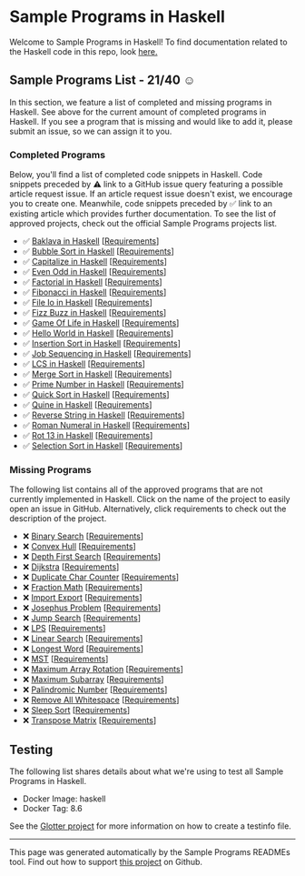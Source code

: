 # Sample Programs in Haskell

Welcome to Sample Programs in Haskell! To find documentation related to the Haskell code in this repo, look [here.](https://sampleprograms.io/languages/haskell)

## Sample Programs List - 21/40 :relaxed:

In this section, we feature a list of completed and missing programs in Haskell. See above for the current amount of completed programs in Haskell. If you see a program that is missing and would like to add it, please submit an issue, so we can assign it to you.

### Completed Programs

Below, you'll find a list of completed code snippets in Haskell. Code snippets preceded by :warning: link to a GitHub issue query featuring a possible article request issue. If an article request issue doesn't exist, we encourage you to create one. Meanwhile, code snippets preceded by :white_check_mark: link to an existing article which provides further documentation. To see the list of approved projects, check out the official Sample Programs projects list.

- :white_check_mark: [Baklava in Haskell](https://sampleprograms.io/projects/baklava/haskell) [[Requirements](https://sampleprograms.io/projects/baklava)]
- :white_check_mark: [Bubble Sort in Haskell](https://sampleprograms.io/projects/bubble-sort/haskell) [[Requirements](https://sampleprograms.io/projects/bubble-sort)]
- :white_check_mark: [Capitalize in Haskell](https://sampleprograms.io/projects/capitalize/haskell) [[Requirements](https://sampleprograms.io/projects/capitalize)]
- :white_check_mark: [Even Odd in Haskell](https://sampleprograms.io/projects/even-odd/haskell) [[Requirements](https://sampleprograms.io/projects/even-odd)]
- :white_check_mark: [Factorial in Haskell](https://sampleprograms.io/projects/factorial/haskell) [[Requirements](https://sampleprograms.io/projects/factorial)]
- :white_check_mark: [Fibonacci in Haskell](https://sampleprograms.io/projects/fibonacci/haskell) [[Requirements](https://sampleprograms.io/projects/fibonacci)]
- :white_check_mark: [File Io in Haskell](https://sampleprograms.io/projects/file-io/haskell) [[Requirements](https://sampleprograms.io/projects/file-io)]
- :white_check_mark: [Fizz Buzz in Haskell](https://sampleprograms.io/projects/fizz-buzz/haskell) [[Requirements](https://sampleprograms.io/projects/fizz-buzz)]
- :white_check_mark: [Game Of Life in Haskell](https://sampleprograms.io/projects/game-of-life/haskell) [[Requirements](https://sampleprograms.io/projects/game-of-life)]
- :white_check_mark: [Hello World in Haskell](https://sampleprograms.io/projects/hello-world/haskell) [[Requirements](https://sampleprograms.io/projects/hello-world)]
- :white_check_mark: [Insertion Sort in Haskell](https://sampleprograms.io/projects/insertion-sort/haskell) [[Requirements](https://sampleprograms.io/projects/insertion-sort)]
- :white_check_mark: [Job Sequencing in Haskell](https://sampleprograms.io/projects/job-sequencing/haskell) [[Requirements](https://sampleprograms.io/projects/job-sequencing)]
- :white_check_mark: [LCS in Haskell](https://sampleprograms.io/projects/lcs/haskell) [[Requirements](https://sampleprograms.io/projects/lcs)]
- :white_check_mark: [Merge Sort in Haskell](https://sampleprograms.io/projects/merge-sort/haskell) [[Requirements](https://sampleprograms.io/projects/merge-sort)]
- :white_check_mark: [Prime Number in Haskell](https://sampleprograms.io/projects/prime-number/haskell) [[Requirements](https://sampleprograms.io/projects/prime-number)]
- :white_check_mark: [Quick Sort in Haskell](https://sampleprograms.io/projects/quick-sort/haskell) [[Requirements](https://sampleprograms.io/projects/quick-sort)]
- :white_check_mark: [Quine in Haskell](https://sampleprograms.io/projects/quine/haskell) [[Requirements](https://sampleprograms.io/projects/quine)]
- :white_check_mark: [Reverse String in Haskell](https://sampleprograms.io/projects/reverse-string/haskell) [[Requirements](https://sampleprograms.io/projects/reverse-string)]
- :white_check_mark: [Roman Numeral in Haskell](https://sampleprograms.io/projects/roman-numeral/haskell) [[Requirements](https://sampleprograms.io/projects/roman-numeral)]
- :white_check_mark: [Rot 13 in Haskell](https://sampleprograms.io/projects/rot-13/haskell) [[Requirements](https://sampleprograms.io/projects/rot-13)]
- :white_check_mark: [Selection Sort in Haskell](https://sampleprograms.io/projects/selection-sort/haskell) [[Requirements](https://sampleprograms.io/projects/selection-sort)]

### Missing Programs

The following list contains all of the approved programs that are not currently implemented in Haskell. Click on the name of the project to easily open an issue in GitHub. Alternatively, click requirements to check out the description of the project.

- :x: [Binary Search](https://github.com/TheRenegadeCoder/sample-programs/issues/new?assignees=&labels=enhancement&template=code-snippet-request.md&title=Add+Binary+Search+in+haskell) [[Requirements](https://sampleprograms.io/projects/binary-search)]
- :x: [Convex Hull](https://github.com/TheRenegadeCoder/sample-programs/issues/new?assignees=&labels=enhancement&template=code-snippet-request.md&title=Add+Convex+Hull+in+haskell) [[Requirements](https://sampleprograms.io/projects/convex-hull)]
- :x: [Depth First Search](https://github.com/TheRenegadeCoder/sample-programs/issues/new?assignees=&labels=enhancement&template=code-snippet-request.md&title=Add+Depth+First+Search+in+haskell) [[Requirements](https://sampleprograms.io/projects/depth-first-search)]
- :x: [Dijkstra](https://github.com/TheRenegadeCoder/sample-programs/issues/new?assignees=&labels=enhancement&template=code-snippet-request.md&title=Add+Dijkstra+in+haskell) [[Requirements](https://sampleprograms.io/projects/dijkstra)]
- :x: [Duplicate Char Counter](https://github.com/TheRenegadeCoder/sample-programs/issues/new?assignees=&labels=enhancement&template=code-snippet-request.md&title=Add+Duplicate+Char+Counter+in+haskell) [[Requirements](https://sampleprograms.io/projects/duplicate-char-counter)]
- :x: [Fraction Math](https://github.com/TheRenegadeCoder/sample-programs/issues/new?assignees=&labels=enhancement&template=code-snippet-request.md&title=Add+Fraction+Math+in+haskell) [[Requirements](https://sampleprograms.io/projects/fraction-math)]
- :x: [Import Export](https://github.com/TheRenegadeCoder/sample-programs/issues/new?assignees=&labels=enhancement&template=code-snippet-request.md&title=Add+Import+Export+in+haskell) [[Requirements](https://sampleprograms.io/projects/import-export)]
- :x: [Josephus Problem](https://github.com/TheRenegadeCoder/sample-programs/issues/new?assignees=&labels=enhancement&template=code-snippet-request.md&title=Add+Josephus+Problem+in+haskell) [[Requirements](https://sampleprograms.io/projects/josephus-problem)]
- :x: [Jump Search](https://github.com/TheRenegadeCoder/sample-programs/issues/new?assignees=&labels=enhancement&template=code-snippet-request.md&title=Add+Jump+Search+in+haskell) [[Requirements](https://sampleprograms.io/projects/jump-search)]
- :x: [LPS](https://github.com/TheRenegadeCoder/sample-programs/issues/new?assignees=&labels=enhancement&template=code-snippet-request.md&title=Add+LPS+in+haskell) [[Requirements](https://sampleprograms.io/projects/lps)]
- :x: [Linear Search](https://github.com/TheRenegadeCoder/sample-programs/issues/new?assignees=&labels=enhancement&template=code-snippet-request.md&title=Add+Linear+Search+in+haskell) [[Requirements](https://sampleprograms.io/projects/linear-search)]
- :x: [Longest Word](https://github.com/TheRenegadeCoder/sample-programs/issues/new?assignees=&labels=enhancement&template=code-snippet-request.md&title=Add+Longest+Word+in+haskell) [[Requirements](https://sampleprograms.io/projects/longest-word)]
- :x: [MST](https://github.com/TheRenegadeCoder/sample-programs/issues/new?assignees=&labels=enhancement&template=code-snippet-request.md&title=Add+MST+in+haskell) [[Requirements](https://sampleprograms.io/projects/mst)]
- :x: [Maximum Array Rotation](https://github.com/TheRenegadeCoder/sample-programs/issues/new?assignees=&labels=enhancement&template=code-snippet-request.md&title=Add+Maximum+Array+Rotation+in+haskell) [[Requirements](https://sampleprograms.io/projects/maximum-array-rotation)]
- :x: [Maximum Subarray](https://github.com/TheRenegadeCoder/sample-programs/issues/new?assignees=&labels=enhancement&template=code-snippet-request.md&title=Add+Maximum+Subarray+in+haskell) [[Requirements](https://sampleprograms.io/projects/maximum-subarray)]
- :x: [Palindromic Number](https://github.com/TheRenegadeCoder/sample-programs/issues/new?assignees=&labels=enhancement&template=code-snippet-request.md&title=Add+Palindromic+Number+in+haskell) [[Requirements](https://sampleprograms.io/projects/palindromic-number)]
- :x: [Remove All Whitespace](https://github.com/TheRenegadeCoder/sample-programs/issues/new?assignees=&labels=enhancement&template=code-snippet-request.md&title=Add+Remove+All+Whitespace+in+haskell) [[Requirements](https://sampleprograms.io/projects/remove-all-whitespace)]
- :x: [Sleep Sort](https://github.com/TheRenegadeCoder/sample-programs/issues/new?assignees=&labels=enhancement&template=code-snippet-request.md&title=Add+Sleep+Sort+in+haskell) [[Requirements](https://sampleprograms.io/projects/sleep-sort)]
- :x: [Transpose Matrix](https://github.com/TheRenegadeCoder/sample-programs/issues/new?assignees=&labels=enhancement&template=code-snippet-request.md&title=Add+Transpose+Matrix+in+haskell) [[Requirements](https://sampleprograms.io/projects/transpose-matrix)]

## Testing

The following list shares details about what we're using to test all Sample Programs in Haskell.

- Docker Image: haskell
- Docker Tag: 8.6

See the [Glotter project](https://github.com/auroq/glotter) for more information on how to create a testinfo file.

---

This page was generated automatically by the Sample Programs READMEs tool. Find out how to support [this project](https://github.com/TheRenegadeCoder/sample-programs-readmes) on Github.